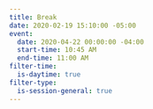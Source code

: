 ```yaml
---
title: Break
date: 2020-02-19 15:10:00 -05:00
event:
  date: 2020-04-22 00:00:00 -04:00
  start-time: 10:45 AM
  end-time: 11:00 AM
filter-time:
  is-daytime: true
filter-type:
  is-session-general: true
---
```


